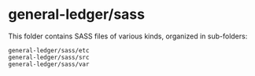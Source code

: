 # general-ledger/sass

This folder contains SASS files of various kinds, organized in sub-folders:

    general-ledger/sass/etc
    general-ledger/sass/src
    general-ledger/sass/var
